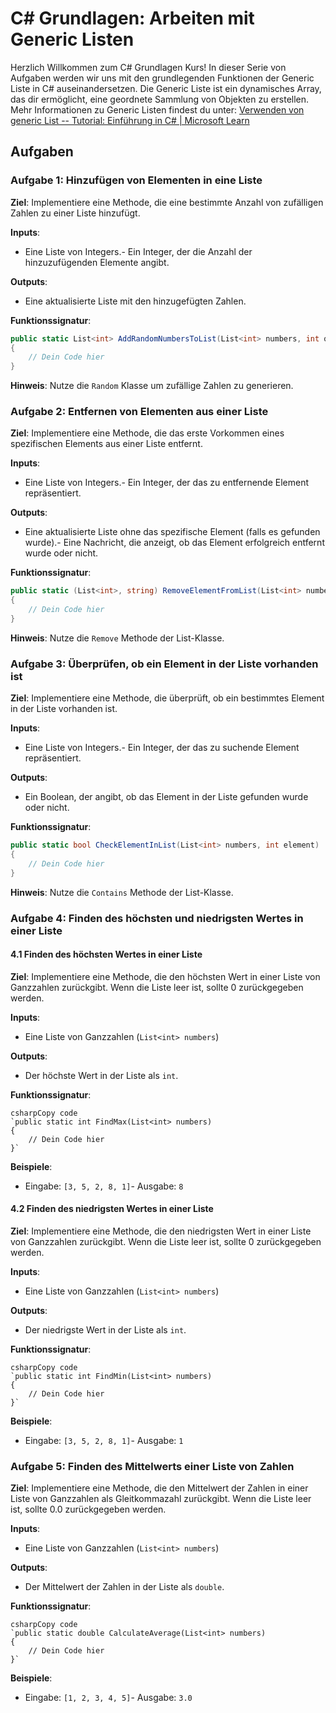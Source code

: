 C# Grundlagen: Arbeiten mit Generic Listen
==========================================

Herzlich Willkommen zum C# Grundlagen Kurs! In dieser Serie von Aufgaben werden wir uns mit den grundlegenden Funktionen der Generic Liste in C# auseinandersetzen. Die Generic Liste ist ein dynamisches Array, das dir ermöglicht, eine geordnete Sammlung von Objekten zu erstellen. Mehr Informationen zu Generic Listen findest du unter: [Verwenden von generic List -- Tutorial: Einführung in C# | Microsoft Learn](https://learn.microsoft.com/de-de/dotnet/csharp/tour-of-csharp/tutorials/arrays-and-collections)

Aufgaben
--------

### Aufgabe 1: Hinzufügen von Elementen in eine Liste

**Ziel**: Implementiere eine Methode, die eine bestimmte Anzahl von zufälligen Zahlen zu einer Liste hinzufügt.

**Inputs**:

-   Eine Liste von Integers.-   Ein Integer, der die Anzahl der hinzuzufügenden Elemente angibt.

**Outputs**:

-   Eine aktualisierte Liste mit den hinzugefügten Zahlen.

**Funktionssignatur**:

```csharp
public static List<int> AddRandomNumbersToList(List<int> numbers, int quantity)
{
    // Dein Code hier
}

```

**Hinweis**: Nutze die `Random` Klasse um zufällige Zahlen zu generieren.

### Aufgabe 2: Entfernen von Elementen aus einer Liste

**Ziel**: Implementiere eine Methode, die das erste Vorkommen eines spezifischen Elements aus einer Liste entfernt.

**Inputs**:

-   Eine Liste von Integers.-   Ein Integer, der das zu entfernende Element repräsentiert.

**Outputs**:

-   Eine aktualisierte Liste ohne das spezifische Element (falls es gefunden wurde).-   Eine Nachricht, die anzeigt, ob das Element erfolgreich entfernt wurde oder nicht.

**Funktionssignatur**:

```csharp
public static (List<int>, string) RemoveElementFromList(List<int> numbers, int element)
{
    // Dein Code hier
}

```

**Hinweis**: Nutze die `Remove` Methode der List-Klasse.

### Aufgabe 3: Überprüfen, ob ein Element in der Liste vorhanden ist

**Ziel**: Implementiere eine Methode, die überprüft, ob ein bestimmtes Element in der Liste vorhanden ist.

**Inputs**:

-   Eine Liste von Integers.-   Ein Integer, der das zu suchende Element repräsentiert.

**Outputs**:

-   Ein Boolean, der angibt, ob das Element in der Liste gefunden wurde oder nicht.

**Funktionssignatur**:

```csharp
public static bool CheckElementInList(List<int> numbers, int element)
{
    // Dein Code hier
}

```

**Hinweis**: Nutze die `Contains` Methode der List-Klasse.

### Aufgabe 4: Finden des höchsten und niedrigsten Wertes in einer Liste

#### 4.1 Finden des höchsten Wertes in einer Liste

**Ziel**: Implementiere eine Methode, die den höchsten Wert in einer Liste von Ganzzahlen zurückgibt. Wenn die Liste leer ist, sollte 0 zurückgegeben werden.

**Inputs**:

-   Eine Liste von Ganzzahlen (`List<int> numbers`)

**Outputs**:

-   Der höchste Wert in der Liste als `int`.

**Funktionssignatur**:

```
csharpCopy code
`public static int FindMax(List<int> numbers)
{
    // Dein Code hier
}`

```

**Beispiele**:

-   Eingabe: `[3, 5, 2, 8, 1]`-   Ausgabe: `8`

#### 4.2 Finden des niedrigsten Wertes in einer Liste

**Ziel**: Implementiere eine Methode, die den niedrigsten Wert in einer Liste von Ganzzahlen zurückgibt. Wenn die Liste leer ist, sollte 0 zurückgegeben werden.

**Inputs**:

-   Eine Liste von Ganzzahlen (`List<int> numbers`)

**Outputs**:

-   Der niedrigste Wert in der Liste als `int`.

**Funktionssignatur**:

```
csharpCopy code
`public static int FindMin(List<int> numbers)
{
    // Dein Code hier
}`

```

**Beispiele**:

-   Eingabe: `[3, 5, 2, 8, 1]`-   Ausgabe: `1`

### Aufgabe 5: Finden des Mittelwerts einer Liste von Zahlen

**Ziel**: Implementiere eine Methode, die den Mittelwert der Zahlen in einer Liste von Ganzzahlen als Gleitkommazahl zurückgibt. Wenn die Liste leer ist, sollte 0.0 zurückgegeben werden.

**Inputs**:

-   Eine Liste von Ganzzahlen (`List<int> numbers`)

**Outputs**:

-   Der Mittelwert der Zahlen in der Liste als `double`.

**Funktionssignatur**:

```
csharpCopy code
`public static double CalculateAverage(List<int> numbers)
{
    // Dein Code hier
}`

```

**Beispiele**:

-   Eingabe: `[1, 2, 3, 4, 5]`-   Ausgabe: `3.0`